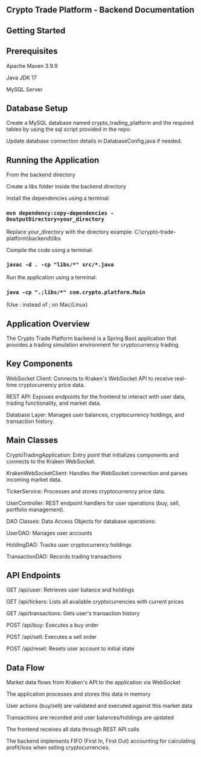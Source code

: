 ## Crypto Trade Platform - Backend Documentation

## Getting Started

## Prerequisites

Apache Maven 3.9.9

Java JDK 17

MySQL Server

## Database Setup

Create a MySQL database named crypto_trading_platform and the required tables by using the sql script provided in the repo:

Update database connection details in DatabaseConfig.java if needed.

## Running the Application

From the backend directory

Create a libs folder inside the backend directory

Install the dependencies using a terminal:
### `mvn dependency:copy-dependencies -DoutputDirectory=your_directory`
Replace your_directory with the directory example: C:\crypto-trade-platform\backend\libs 


Compile the code using a terminal:
### `javac -d . -cp "libs/*" src/*.java`


Run the application using a terminal:
### `java -cp ".;libs/*" com.crypto.platform.Main`

(Use : instead of ; on Mac/Linux)


## Application Overview
The Crypto Trade Platform backend is a Spring Boot application that provides a trading simulation environment for cryptocurrency trading.

## Key Components

WebSocket Client: Connects to Kraken's WebSocket API to receive real-time cryptocurrency price data.

REST API: Exposes endpoints for the frontend to interact with user data, trading functionality, and market data.

Database Layer: Manages user balances, cryptocurrency holdings, and transaction history.

## Main Classes
CryptoTradingApplication: Entry point that initializes components and connects to the Kraken WebSocket.

KrakenWebSocketClient: Handles the WebSocket connection and parses incoming market data.

TickerService: Processes and stores cryptocurrency price data.

UserController: REST endpoint handlers for user operations (buy, sell, portfolio management).

DAO Classes: Data Access Objects for database operations:

UserDAO: Manages user accounts

HoldingDAO: Tracks user cryptocurrency holdings

TransactionDAO: Records trading transactions

## API Endpoints

GET /api/user: Retrieves user balance and holdings

GET /api/tickers: Lists all available cryptocurrencies with current prices

GET /api/transactions: Gets user's transaction history

POST /api/buy: Executes a buy order

POST /api/sell: Executes a sell order

POST /api/reset: Resets user account to initial state

## Data Flow

Market data flows from Kraken's API to the application via WebSocket

The application processes and stores this data in memory

User actions (buy/sell) are validated and executed against this market data

Transactions are recorded and user balances/holdings are updated


The frontend receives all data through REST API calls

The backend implements FIFO (First In, First Out) accounting for calculating profit/loss when selling cryptocurrencies.
